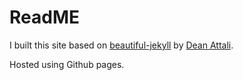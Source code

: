 # ReadME 

I built this site based on [beautiful-jekyll](https://deanattali.com/beautiful-jekyll) by [Dean Attali](https://deanattali.com).

Hosted using Github pages. 

